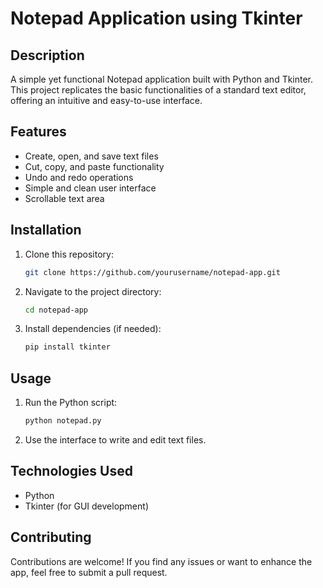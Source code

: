 # Notepad Application using Tkinter

## Description
A simple yet functional Notepad application built with Python and Tkinter. This project replicates the basic functionalities of a standard text editor, offering an intuitive and easy-to-use interface.

## Features
- Create, open, and save text files
- Cut, copy, and paste functionality
- Undo and redo operations
- Simple and clean user interface
- Scrollable text area

## Installation
1. Clone this repository:
   ```sh
   git clone https://github.com/yourusername/notepad-app.git
   ```
2. Navigate to the project directory:
   ```sh
   cd notepad-app
   ```
3. Install dependencies (if needed):
   ```sh
   pip install tkinter
   ```

## Usage
1. Run the Python script:
   ```sh
   python notepad.py
   ```
2. Use the interface to write and edit text files.

## Technologies Used
- Python
- Tkinter (for GUI development)

## Contributing
Contributions are welcome! If you find any issues or want to enhance the app, feel free to submit a pull request.

